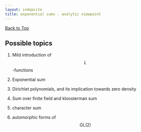 ```yaml
---
layout: indepsite
title: exponential sums - analytic viewpoint
---
```


[Back to Top](../expsum.md)


## Possible topics

1. Mild introduction of $$L$$-functions

2. Exponential sum 

3. Dirichlet polynomials, and its implication towards zero density

4. Sum over finite field and kloosterman sum

5. character sum

6. automorphic forms of $$\mathrm{GL}(2)$$
